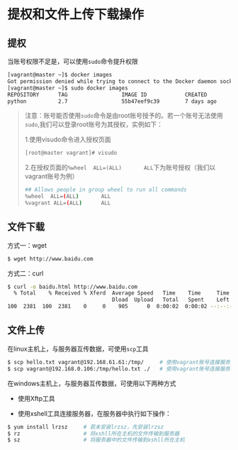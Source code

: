 # 提权和文件上传下载操作

## 提权

当账号权限不足是，可以使用`sudo`命令提升权限

```bash
[vagrant@master ~]$ docker images
Got permission denied while trying to connect to the Docker daemon socket at unix:///var/run/docker.sock: Get http://%2Fvar%2Frun%2Fdocker.sock/v1.38/images/json: dial unix /var/run/docker.sock: connect: permission denied
[vagrant@master ~]$ sudo docker images 
REPOSITORY      TAG                 IMAGE ID            CREATED             SIZE
python          2.7                 55b47eef9c39        7 days ago          886MB
```

> 注意：账号能否使用`sudo`命令是由root账号授予的。若一个账号无法使用`sudo`,我们可以登录root账号为其授权，实例如下：
>
> 1.使用visudo命令进入授权页面
>
> ```bash
> [root@master vagrant]# visudo
> ```
>
> 2.在授权页面的`%wheel  ALL=(ALL)       ALL`下为账号授权（我们以vagrant账号为例）
>
> ```bash
> ## Allows people in group wheel to run all commands
> %wheel  ALL=(ALL)       ALL
> %vagrant ALL=(ALL)      ALL
> ```



## 文件下载

方式一：wget

```bash
$ wget http://www.baidu.com
```

方式二：curl

```bash
$ curl -o baidu.html http://www.baidu.com
  % Total    % Received % Xferd  Average Speed   Time    Time     Time  Current
                                 Dload  Upload   Total   Spent    Left  Speed
100  2381  100  2381    0     0    905      0  0:00:02  0:00:02 --:--:--   905
```



## 文件上传

在linux主机上，与服务器互传数据，可使用`scp`工具

```bash
$ scp hello.txt vagrant@192.168.61.61:/tmp/		# 使用vagrant账号连接服务器192.168.61.61，将linux中的hello.txt文件传输到服务器的/tmp/目录下
$ scp vagrant@192.168.0.106:/tmp/hello.txt ./	# 使用vagrant账号连接服务器192.168.61.61，将服务器中的/tmp/hello.txt文件传输到linux的当前目录下
```

在windows主机上，与服务器互传数据，可使用以下两种方式

- 使用Xftp工具

- 使用xshell工具连接服务器，在服务器中执行如下操作：

```bash
$ yum install lrzsz		# 若未安装lrzsz，先安装lrzsz
$ rz 					# 将xshll所在主机的文件传输到服务器
$ sz					# 将服务器中的文件传输到xshll所在主机
```





